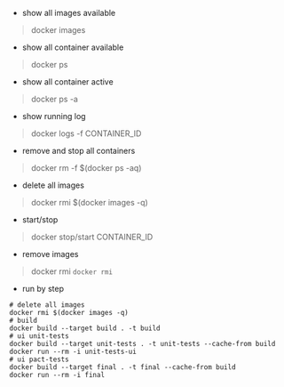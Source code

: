 * show all images available
> docker images

* show all container available
> docker ps

* show all container active
> docker ps -a

* show running log
> docker logs -f CONTAINER_ID

* remove and stop all containers
> docker rm -f $(docker ps -aq)

* delete all images
> docker rmi $(docker images -q)

* start/stop
> docker stop/start CONTAINER_ID

* remove images
> docker rmi
`docker rmi`

* run by step
```
# delete all images
docker rmi $(docker images -q)
# build
docker build --target build . -t build
# ui unit-tests
docker build --target unit-tests . -t unit-tests --cache-from build
docker run --rm -i unit-tests-ui
# ui pact-tests
docker build --target final . -t final --cache-from build
docker run --rm -i final
```
